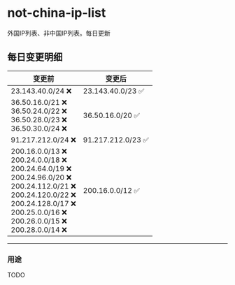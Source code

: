 # not-china-ip-list
外国IP列表、非中国IP列表。每日更新

每日变更明细
--------------------
|  变更前   | 变更后 |
|  ----  | ----  |
|  23.143.40.0/24 :x:  | 23.143.40.0/23 :white_check_mark: | 
|  36.50.16.0/21 :x: <br> 36.50.24.0/22 :x: <br> 36.50.28.0/23 :x: <br> 36.50.30.0/24 :x: <br> | 36.50.16.0/20 :white_check_mark: | 
|  91.217.212.0/24 :x:  | 91.217.212.0/23 :white_check_mark: | 
|  200.16.0.0/13 :x: <br> 200.24.0.0/18 :x: <br> 200.24.64.0/19 :x: <br> 200.24.96.0/20 :x: <br> 200.24.112.0/21 :x: <br> 200.24.120.0/22 :x: <br> 200.24.128.0/17 :x: <br> 200.25.0.0/16 :x: <br> 200.26.0.0/15 :x: <br> 200.28.0.0/14 :x: <br> | 200.16.0.0/12 :white_check_mark: | 

--------------------
### 用途
TODO
